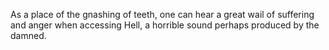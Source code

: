 As a place of the gnashing of teeth, one can hear a great wail of suffering and anger when accessing Hell, a horrible sound perhaps produced by the damned.
